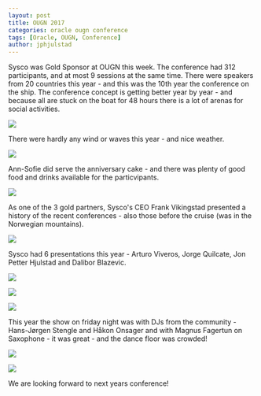 ```yaml
---
layout: post
title: OUGN 2017
categories: oracle ougn conference
tags: [Oracle, OUGN, Conference]
author: jphjulstad
---
```


Sysco was Gold Sponsor at OUGN this week. The conference had 312 participants, and at most 9 sessions at the same time. There were speakers from 20 countries this year - and this was the 10th year the conference on the ship. The conference concept is getting better year by year - and because all are stuck on the boat for 48 hours there is a lot of arenas for social activities. 

![](/images/2017-03-13-OUGN2017/ougn_intro.jpg)

There were hardly any wind or waves this year - and nice weather.

![](/images/2017-03-13-OUGN2017/10year.jpg)

Ann-Sofie did serve the anniversary cake - and there was plenty of good food and drinks available for the particvipants.

![](/images/2017-03-13-OUGN2017/annsofie_10y.jpg)

As one of the 3 gold partners, Sysco's CEO Frank Vikingstad presented a history of the recent conferences - also those before the cruise (was in the Norwegian mountains).

![](/images/2017-03-13-OUGN2017/frank.jpg)

Sysco had 6 presentations this year - Arturo Viveros, Jorge Quilcate, Jon Petter Hjulstad and Dalibor Blazevic.

![](/images/2017-03-13-OUGN2017/arturo.jpg)

![](/images/2017-03-13-OUGN2017/jorge.jpg)

![](/images/2017-03-13-OUGN2017/jonpetter.jpg)

This year the show on friday night was with DJs from the community - Hans-Jørgen Stengle and Håkon Onsager and with Magnus Fagertun on Saxophone - it was great - and the dance floor was crowded!

![](/images/2017-03-13-OUGN2017/show.jpg)

![](/images/2017-03-13-OUGN2017/magnus.jpg)

We are looking forward to next years conference!
